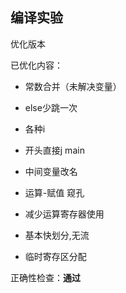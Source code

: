 ## 编译实验

优化版本

已优化内容：

* 常数合并（未解决变量）
* else少跳一次
* 各种i



* 开头直接j main
* 中间变量改名
* 运算-赋值 窥孔



* 减少运算寄存器使用
* 基本快划分,无流
* 临时寄存区分配



正确性检查：**通过**